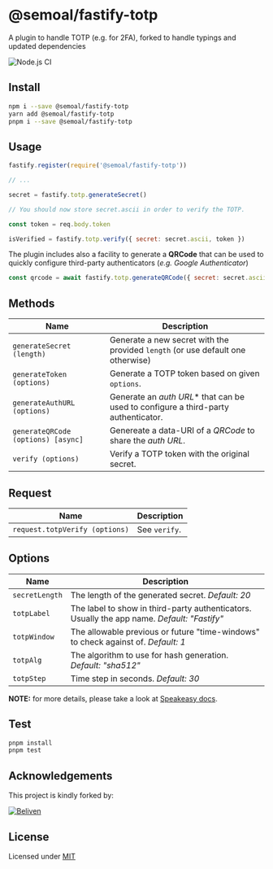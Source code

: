 # @semoal/fastify-totp

A plugin to handle TOTP (e.g. for 2FA), forked to handle typings and updated dependencies

![Node.js CI](https://github.com/semoal/fastify-totp/workflows/Node.js%20CI/badge.svg)

## Install

```bash
npm i --save @semoal/fastify-totp
yarn add @semoal/fastify-totp
pnpm i --save @semoal/fastify-totp
```

## Usage

```js
fastify.register(require('@semoal/fastify-totp'))

// ...

secret = fastify.totp.generateSecret()

// You should now store secret.ascii in order to verify the TOTP.

const token = req.body.token

isVerified = fastify.totp.verify({ secret: secret.ascii, token })
```

The plugin includes also a facility to generate a **QRCode** that can be used
to quickly configure third-party authenticators (*e.g. Google Authenticator*)

```js
const qrcode = await fastify.totp.generateQRCode({ secret: secret.ascii })
```

## Methods

| Name                                | Description                                                                        |
|-------------------------------------|------------------------------------------------------------------------------------|
| `generateSecret (length)`           | Generate a new secret with the provided `length` (or use default one otherwise)    |
| `generateToken (options)`           | Generate a TOTP token based on given `options`.                                    |
| `generateAuthURL (options)`         | Generate an *auth URL** that can be used to configure a third-party authenticator. |
| `generateQRCode (options) [async]`  | Genereate a data-URI of a *QRCode* to share the *auth URL*.                        |
| `verify (options)`                  | Verify a TOTP token with the original secret.                                      |

## Request

| Name                            | Description                                                   |
|---------------------------------|---------------------------------------------------------------|
| `request.totpVerify (options)`  | See `verify`.                                                 |

## Options

| Name               | Description                                                                                  |
|--------------------|----------------------------------------------------------------------------------------------|
| `secretLength`     |  The length of the generated secret. *Default: 20*                                           |
| `totpLabel`        |  The label to show in third-party authenticators. Usually the app name. *Default: "Fastify"* |
| `totpWindow`       |  The allowable previous or future "time-windows" to check against of. *Default: 1*           |
| `totpAlg`          |  The algorithm to use for hash generation. *Default: "sha512"*                               |
| `totpStep`         |  Time step in seconds. *Default: 30*                                                         |

**NOTE:** for more details, please take a look at [Speakeasy docs](https://www.npmjs.com/package/speakeasy#documentation).

## Test

```bash
pnpm install
pnpm test
```

## Acknowledgements

This project is kindly forked by:

[![Beliven](https://github.com/beliven-it/fastify-totp)](https://github.com/beliven-it/fastify-totp)

## License

Licensed under [MIT](./LICENSE)
